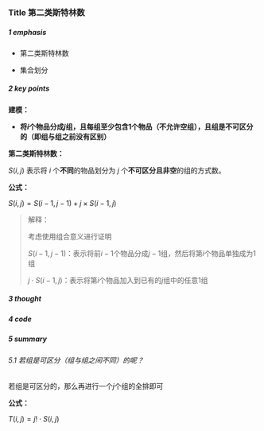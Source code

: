 ### Title 第二类斯特林数

##### 1 emphasis

- 第二类斯特林数

- 集合划分

    

##### 2 key points

**建模：**

- **将$i$个物品分成$j$组，且每组至少包含$1$个物品（不允许空组），且组是不可区分的（即组与组之前没有区别）**



**第二类斯特林数：**

$S(i,j)$ 表示将 $i$ 个**不同**的物品划分为 $j$ 个**不可区分且非空**的组的方式数。 

**公式：**

$S(i,j)=S(i-1,j-1)+j \times S(i - 1, j)$

> 解释：
>
> 考虑使用组合意义进行证明
>
> $S(i - 1, j - 1)$：表示将前$i-1$个物品分成$j-1$组，然后将第$i$个物品单独成为$1$组
>
> $j \cdot S(i-1,j)$：表示将第$i$个物品加入到已有的$j$组中的任意$1$组



##### 3 thought



##### 4 code



##### 5 summary

###### 5.1 若组是可区分（组与组之间不同）的呢？

若组是可区分的，那么再进行一个$j$个组的全排即可

**公式：**

 $T(i, j) = j! \cdot S(i,j)$
